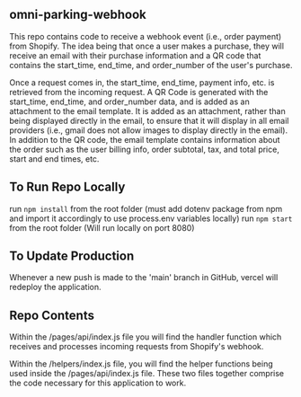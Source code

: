 ## omni-parking-webhook

This repo contains code to receive a webhook event (i.e., order payment) from Shopify.  The idea being that once a user makes a purchase, they will receive an email with their purchase information and a QR code that contains the start_time, end_time, and order_number of the user's purchase.

Once a request comes in, the start_time, end_time, payment info, etc. is retrieved from the 
incoming request. A QR Code is generated with the start_time, end_time, and order_number data,
and is added as an attachment to the email template.  It is added as an attachment, rather than being displayed directly in the email, to ensure that it will display in all email providers (i.e., gmail does not allow images to display directly in the email).  In addition to the QR code, the email template contains information about the order such as the user billing info, order subtotal, tax, and total price, start and end times, etc.

## To Run Repo Locally

run `npm install` from the root folder (must add dotenv package from npm and import it accordingly to use process.env variables locally)
run `npm start` from the root folder (Will run locally on port 8080)

## To Update Production

Whenever a new push is made to the 'main' branch in GitHub, vercel will redeploy the application.

## Repo Contents

Within the /pages/api/index.js file you will find the handler function which receives and processes incoming requests from Shopify's webhook.

Within the /helpers/index.js file, you will find the helper functions being used inside the /pages/api/index.js file.  These two files together comprise the code necessary for this application to work.
